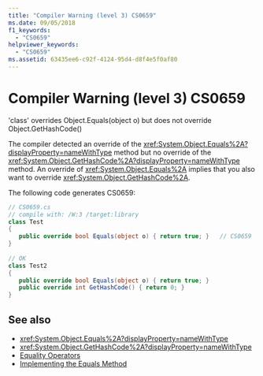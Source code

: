 ```yaml
---
title: "Compiler Warning (level 3) CS0659"
ms.date: 09/05/2018
f1_keywords: 
  - "CS0659"
helpviewer_keywords: 
  - "CS0659"
ms.assetid: 63435ee6-c92f-4124-95d4-d8f4e5f0af80
---
```

# Compiler Warning (level 3) CS0659

'class' overrides Object.Equals(object o) but does not override Object.GetHashCode()  

The compiler detected an override of the <xref:System.Object.Equals%2A?displayProperty=nameWithType> method but no override of the <xref:System.Object.GetHashCode%2A?displayProperty=nameWithType> method. An override of <xref:System.Object.Equals%2A> implies that you also want to override <xref:System.Object.GetHashCode%2A>.  

The following code generates CS0659:  

```csharp
// CS0659.cs  
// compile with: /W:3 /target:library  
class Test
{  
   public override bool Equals(object o) { return true; }   // CS0659  
}  
  
// OK  
class Test2  
{  
   public override bool Equals(object o) { return true; }  
   public override int GetHashCode() { return 0; }  
}  
```

## See also

- <xref:System.Object.Equals%2A?displayProperty=nameWithType>
- <xref:System.Object.GetHashCode%2A?displayProperty=nameWithType>  
- [Equality Operators](../../standard/design-guidelines/equality-operators.md)
- [Implementing the Equals Method](/previous-versions/dotnet/netframework-4.0/336aedhh(v=vs.100))